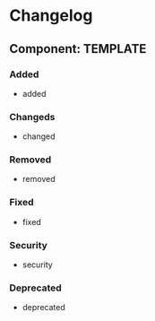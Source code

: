 # Changelog
## Component: TEMPLATE
### Added
- added
### Changeds
- changed
### Removed
- removed
### Fixed
- fixed
### Security
- security
### Deprecated
- deprecated
